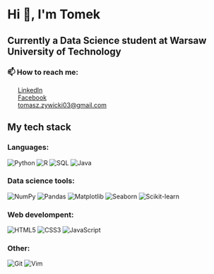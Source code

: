 <h1>Hi 👋, I'm Tomek</h1>
<h2>Currently a Data Science student at Warsaw University of Technology</h2>
<h3>📫 How to reach me:</h3>
<ul>
    <a href="https://www.linkedin.com/in/tomasz-zywicki/">LinkedIn</a>
    <br>
    <a href="https://www.facebook.com/duzaklata">Facebook</a>
    <br>
    <a href="https://www.gmail.com">tomasz.zywicki03@gmail.com</a>
    <br>
</ul>
<h2 id="stack">My tech stack</h2>
<h3>Languages:</h3>
<div id="languages">
    <img src="https://img.shields.io/badge/Python-3776AB?style=for-the-badge&logo=python&logoColor=white" alt="Python">
    <img src="https://img.shields.io/badge/R-276DC3?style=for-the-badge&logo=r&logoColor=white" alt="R">
    <img src="https://img.shields.io/badge/SQL-4479A1?style=for-the-badge&logo=postgresql&logoColor=white" alt="SQL">
    <img src="https://img.shields.io/badge/Java-007396?style=for-the-badge&logo=java&logoColor=white" alt="Java">
</div>
<h3>Data science tools:</h3>
<div id="data-science">
    <img src="https://img.shields.io/badge/NumPy-013243?style=for-the-badge&logo=numpy&logoColor=white" alt="NumPy">
    <img src="https://img.shields.io/badge/Pandas-150458?style=for-the-badge&logo=pandas&logoColor=white" alt="Pandas">
    <img src="https://img.shields.io/badge/Matplotlib-3776AB?style=for-the-badge&logo=matplotlib&logoColor=white" alt="Matplotlib">
    <img src="https://img.shields.io/badge/Seaborn-007396?style=for-the-badge&logo=seaborn&logoColor=white" alt="Seaborn">
    <img src="https://img.shields.io/badge/Scikit%20learn-F7931E?style=for-the-badge&logo=scikit-learn&logoColor=white" alt="Scikit-learn">
</div>
<h3>Web develompent:</h3>
<div id="web">
    <img src="https://img.shields.io/badge/HTML5-E34F26?style=for-the-badge&logo=html5&logoColor=white" alt="HTML5">
    <img src="https://img.shields.io/badge/CSS3-1572B6?style=for-the-badge&logo=css3&logoColor=white" alt="CSS3">
    <img src="https://img.shields.io/badge/JavaScript-F7DF1E?style=for-the-badge&logo=javascript&logoColor=black" alt="JavaScript">
</div>
<h3>Other:</h3>
<div>
    <img src="https://img.shields.io/badge/Git-F05032?style=for-the-badge&logo=git&logoColor=white" alt="Git">
    <img src="https://img.shields.io/badge/Vim-019733?style=for-the-badge&logo=vim&logoColor=white" alt="Vim">
</div>

